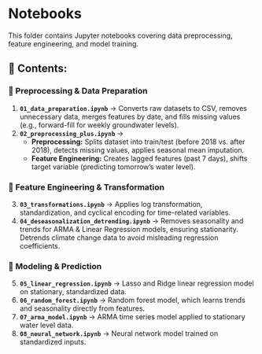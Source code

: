 # Notebooks
This folder contains Jupyter notebooks covering data preprocessing, feature engineering, and model training.

## 📂 Contents:
### **🔹 Preprocessing & Data Preparation**
1. **`01_data_preparation.ipynb`** → Converts raw datasets to CSV, removes unnecessary data, merges features by date, and fills missing values (e.g., forward-fill for weekly groundwater levels).
2. **`02_preprocessing_plus.ipynb`** → 
   - **Preprocessing:** Splits dataset into train/test (before 2018 vs. after 2018), detects missing values, applies seasonal mean imputation.
   - **Feature Engineering:** Creates lagged features (past 7 days), shifts target variable (predicting tomorrow’s water level).

### **🔹 Feature Engineering & Transformation**
3. **`03_transformations.ipynb`** → Applies log transformation, standardization, and cyclical encoding for time-related variables.
4. **`04_deseasonalization_detrending.ipynb`** → Removes seasonality and trends for ARMA & Linear Regression models, ensuring stationarity. Detrends climate change data to avoid misleading regression coefficients.

### **🔹 Modeling & Prediction**
5. **`05_linear_regression.ipynb`** → Lasso and Ridge linear regression model on stationary, standardized data.
6. **`06_random_forest.ipynb`** → Random forest model, which learns trends and seasonality directly from features.
7. **`07_arma_model.ipynb`** → ARMA time series model applied to stationary water level data.
8. **`08_neural_network.ipynb`** → Neural network model trained on standardized inputs.
